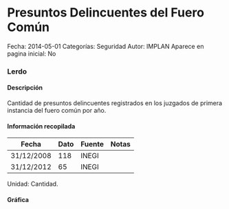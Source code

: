 Presuntos Delincuentes del Fuero Común
=====

Fecha: 2014-05-01
Categorías: Seguridad
Autor: IMPLAN
Aparece en pagina inicial: No

### Lerdo

#### Descripción

Cantidad de presuntos delincuentes registrados en los juzgados de primera instancia del fuero común por año.

<!-- break -->

#### Información recopilada

<table class="table table-hover table-bordered matriz">
  <thead>
    <tr><th>Fecha</th><th>Dato</th><th>Fuente</th><th>Notas</th></tr>
  </thead>
  <tbody>
    <tr><td class="centrado">31/12/2008</td><td class="derecha">118</td><td>INEGI</td><td></td></tr>
    <tr><td class="centrado">31/12/2012</td><td class="derecha">65</td><td>INEGI</td><td></td></tr>
  </tbody>
</table>

Unidad: Cantidad.

#### Gráfica

<div id="Morristryjyfga" class="grafica"></div>
  <!-- JAVASCRIPT DE LA GRAFICA EN Morristryjyfga -->
  <script>
  new Morris.Line({
    element: 'Morristryjyfga',
    data: [
      { fecha: '2008-12-31', dato: 118 },
      { fecha: '2012-12-31', dato: 65 }
    ],
    xkey: 'fecha',
    ykeys: ['dato'],
    labels: ['Dato'],
    lineColors: ['#FF5B02'],
    xLabelFormat: function(d) {
      return d.getDate()+'/'+(d.getMonth()+1)+'/'+d.getFullYear();
    },
    dateFormat: function (ts) {
      var d = new Date(ts);
      return d.getDate() + '/' + (d.getMonth() + 1) + '/' + d.getFullYear();
    }
  });
  </script>

